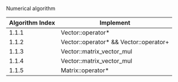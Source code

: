 Numerical algorithm

| Algorithm Index | Implement                                |
| --------------- | ---------------------------------------- |
| 1.1.1           | Vector::operator*                        |
| 1.1.2           | Vector::operator* &&   Vector::operator+ |
| 1.1.3           | Vector::matrix_vector_mul                |
| 1.1.4           | Vector::matrix_vector_mul                |
| 1.1.5           | Matrix::operator*                        |